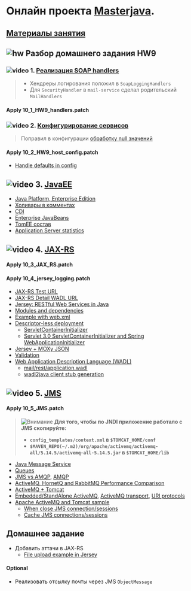 # Онлайн проекта  <a href="https://github.com/JavaWebinar/masterjava">Masterjava</a>.

## [Материалы занятия](https://drive.google.com/drive/u/0/folders/0B9Ye2auQ_NsFWGU0MTRQYkFQdEk) 

## ![hw](https://cloud.githubusercontent.com/assets/13649199/13672719/09593080-e6e7-11e5-81d1-5cb629c438ca.png) Разбор домашнего задания HW9
### ![video](https://cloud.githubusercontent.com/assets/13649199/13672715/06dbc6ce-e6e7-11e5-81a9-04fbddb9e488.png) 1. [Реализация SOAP handlers](https://drive.google.com/open?id=0B9Ye2auQ_NsFTVhpbTNCTDZ4bTA)
> - Хендреры логирования положил в `SoapLoggingHandlers`
> - Для `SecurityHandler` в `mail-service` сделал родительский `MailHandlers`

#### Apply 10_1_HW9_handlers.patch

### ![video](https://cloud.githubusercontent.com/assets/13649199/13672715/06dbc6ce-e6e7-11e5-81a9-04fbddb9e488.png) 2. [Конфигурирование сервисов](https://drive.google.com/open?id=0B9Ye2auQ_NsFR1lybnQyRUJUUEU)
> Поправил в конфигурации [обработку null значений](https://github.com/typesafehub/config/issues/282)

#### Apply 10_2_HW9_host_config.patch

- <a href="https://github.com/typesafehub/config#how-to-handle-defaults">Handle defaults in config</a>

## ![video](https://cloud.githubusercontent.com/assets/13649199/13672715/06dbc6ce-e6e7-11e5-81a9-04fbddb9e488.png) 3. [JavaEE](https://drive.google.com/open?id=0B9Ye2auQ_NsFUU92ZFBEZmJjb2c)
- <a href="https://ru.wikipedia.org/wiki/Java_Platform,_Enterprise_Edition">Java Platform, Enterprise Edition</a>
- <a href="https://habrahabr.ru/post/283290/">Холивары в комментах</a>
- <a href="http://www.ibm.com/developerworks/websphere/techjournal/1301_stephen/1301_stephen.html">CDI</a>
- <a href="https://ru.wikipedia.org/wiki/Enterprise_JavaBeans">Enterprise JavaBeans</a>
- <a href="http://tomee.apache.org/comparison.html">TomEE состав</a>
- <a href="https://zeroturnaround.com/rebellabs/java-tools-and-technologies-landscape-2016/">Application Server statistics</a>

## ![video](https://cloud.githubusercontent.com/assets/13649199/13672715/06dbc6ce-e6e7-11e5-81a9-04fbddb9e488.png) 4. [JAX-RS](https://drive.google.com/file/d/0B9Ye2auQ_NsFeWQxTUVBSDFGMGM)
#### Apply 10_3_JAX_RS.patch
#### Apply 10_4_jersey_logging.patch
- [JAX-RS Test URL](http://localhost:8080/mail/rest/test)
- [JAX-RS Detail WADL URL](http://localhost:8080/mail/rest/application.wadl?detail=true)
- <a href="https://jersey.java.net/">Jersey: RESTful Web Services in Java</a>
- <a href="https://jersey.java.net/documentation/latest/modules-and-dependencies.html">Modules and dependencies</a>
- <a href="http://howtodoinjava.com/jersey/jersey-2-hello-world-application-tutorial/">Example with web.xml</a>
- <a href="https://jersey.java.net/documentation/latest/deployment.html#deployment.servlet.3">Descriptor-less deployment</a>
  - [ServletContainerInitializer](http://stackoverflow.com/a/10784700/548473)
  - [Servlet 3.0 ServletContainerInitializer and Spring WebApplicationInitializer](http://www.java-allandsundry.com/2014/03/servlet-30-servletcontainerinitializer.html)
- <a href="http://howtodoinjava.com/jersey/jax-rs-jersey-moxy-json-example/">Jersey + MOXy JSON</a>
- <a href="https://jersey.java.net/documentation/latest/bean-validation.html#d0e11875">Validation</a>  
- <a href="https://jersey.java.net/documentation/latest/wadl.html#d0e13052">Web Application Description Language (WADL)</a>
  - <a href="http://localhost:8080/mail/rest/application.wadl">mail/rest/application.wadl</a>
  - <a href="https://wadl.java.net/">wadl2java client stub generation</a>

## ![video](https://cloud.githubusercontent.com/assets/13649199/13672715/06dbc6ce-e6e7-11e5-81a9-04fbddb9e488.png) 5. <a href="https://drive.google.com/open?id=0B9Ye2auQ_NsFMUpGRGpSVXJLVGs">JMS</a>
#### Apply 10_5_JMS.patch
> ![Внимание](https://cloud.githubusercontent.com/assets/13649199/13672935/ef09ec1e-e6e7-11e5-9f79-d1641c05cbe6.png)  **Для того, чтобы по JNDI приложение работало с JMS скопируйте:** 
>  - **`config_templates/context.xml` в `$TOMCAT_HOME/conf`**
>  - **`$MAVEN_REPO(~/.m2)/org/apache/activemq/activemq-all/5.14.5/activemq-all-5.14.5.jar` в `$TOMCAT_HOME/lib`**

- <a href="https://ru.wikipedia.org/wiki/Java_Message_Service">Java Message Service</a>
- <a href="http://queues.io/">Queues</a>
- <a href="https://www.linkedin.com/pulse/jms-vs-amqp-eran-shaham">JMS vs AMQP</a>, <a href="https://ru.wikipedia.org/wiki/AMQP">AMQP</a>
- <a href="http://blog.net21.cz/index.php?/archives/3-ActiveMQ,-HornetQ-and-RabbitMQ-Performance-Comparison.html">ActiveMQ, HornetQ and RabbitMQ Performance Comparison</a>
- <a href="http://activemq.apache.org/tomcat.html">ActiveMQ + Tomcat</a>
- <a href="http://www.tomcatexpert.com/blog/2010/12/16/integrating-activemq-tomcat-using-local-jndi">Embedded/StandAlone ActiveMQ</a>, <a href="http://activemq.apache.org/configuring-transports.html">ActiveMQ transport</a>, <a href="http://activemq.apache.org/uri-protocols.html">URI protocols</a>
- <a href="https://martinsdeveloperworld.wordpress.com/2013/03/03/apache-activemq-and-tomcat/">Apache ActiveMQ and Tomcat sample</a>
   - [When close JMS connection/sessions](http://stackoverflow.com/questions/19772082/when-should-i-close-a-jms-connection-that-was-created-in-a-stateless-session-bea)
   - [Cache JMS connections/sessions](https://developer.jboss.org/wiki/ShouldICacheJMSConnectionsAndJMSSessions)
   
## Домашнее задание
- Добавить аттачи в JAX-RS
  - <a href="http://www.mkyong.com/webservices/jax-rs/file-upload-example-in-jersey">File upload example in Jersey</a>

#### Optional
- Реализовать отсылку почты через JMS `ObjectMessage`
